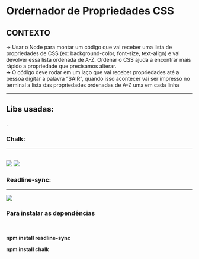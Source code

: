 <h1>Ordernador de Propriedades CSS</h1>

<h2> <b>CONTEXTO</b> </h2>

<p> ➔ Usar o Node para montar um código que vai receber uma lista de
propriedades de CSS (ex: background-color, font-size, text-align) e vai devolver
essa lista ordenada de A-Z. Ordenar o CSS ajuda a encontrar mais rápido a
propriedade que precisamos alterar.
  <br>
➔ O código deve rodar em um laço que vai receber propriedades até a
pessoa digitar a palavra “SAIR”, quando isso acontecer vai ser impresso
no terminal a lista das propriedades ordenadas de A-Z uma em cada linha </p>
<hr>

<h2> <b>Libs usadas</b>:  </h2> .

<h3>Chalk:  </h3>
<hr>
<br>

<img src="https://raw.githubusercontent.com/chalk/chalk/HEAD/media/logo.svg" >
<img src ="https://raw.githubusercontent.com/chalk/chalk/HEAD/media/screenshot.png" >

<h3>Readline-sync:  </h3>
<hr>
 <img src="https://user-images.githubusercontent.com/112434743/217915526-a60b9a87-c09a-4802-b1ef-de0933a7c74e.png" >


<h3> <b>Para instalar as dependências<b>  </h3>
  <br>

<p> npm install readline-sync </p>
<p> npm install chalk </p




